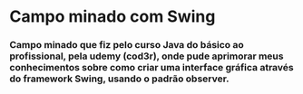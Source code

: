 # Campo minado com Swing



### Campo minado que fiz pelo curso Java do básico ao profissional, pela udemy (cod3r), onde pude aprimorar meus conhecimentos sobre como criar uma interface gráfica através do framework Swing, usando o padrão observer.
